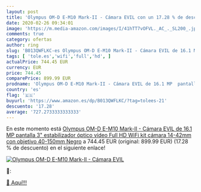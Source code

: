 ```yaml
---
layout: post
title: 'Olympus OM-D E-M10 Mark-II - Cámara EVIL con un 17.28 % de descuento'
date: 2020-02-26 09:34:01
image: 'https://m.media-amazon.com/images/I/41hTT7vOFVL._AC_._SL200_.jpg'
comments: true
category: ofertas
author: ring
slug: 'B013QWFLKC-es Olympus OM-D E-M10 Mark-II - Cámara EVIL de 16.1 MP...'
tags: [ 'tole.es','wifi','full','hd', ]
actualPrice: 744.45 EUR
currency: EUR
price: 744.45
comparePrice: 899.99 EUR
prodname: 'Olympus OM-D E-M10 Mark-II - Cámara EVIL de 16.1 MP  pantalla 3"  estabilizador óptico  vídeo Full HD  WiFi  kit cámara 14-42mm con objetivo 40-150mm   Negro'
country: 'es'
flag: '🇪🇸'
buyurl: 'https://www.amazon.es/dp/B013QWFLKC/?tag=tolees-21'
descuento: '17.28'
average: '727.2733333333333'
---
```


En este momento está [Olympus OM-D E-M10 Mark-II - Cámara EVIL de 16.1 MP  pantalla 3"  estabilizador óptico  vídeo Full HD  WiFi  kit cámara 14-42mm con objetivo 40-150mm   Negro](https://www.amazon.es/dp/B013QWFLKC/?tag=tolees-21) a 744.45 EUR (original: 899.99 EUR) (17.28 %  de descuento) en el siguiente enlace!

[![Olympus OM-D E-M10 Mark-II - Cámara EVIL](https://m.media-amazon.com/images/I/41hTT7vOFVL._AC_._SL200_.jpg)](https://www.amazon.es/dp/B013QWFLKC/?tag=tolees-21)

🔎:


[🛒 Aquí!!!](https://www.amazon.es/dp/B013QWFLKC/?tag=tolees-21)
